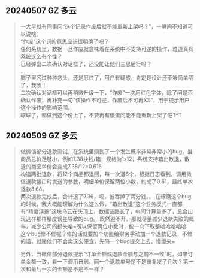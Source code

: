 ## 20240507 GZ 多云
> 一大早就有同事问“这个记录作废后就不能重新上架吗？”，一瞬间不知道可以说啥。  
    “作废”这个词的意思应该很明确了吧？  
    任何系统里，数据一旦作废就意味着在系统中不支持可逆的操作，难道真有系统这么有个性？  
    已经弹出二次确认对话框了，还没能让他们三思后行吗？  
    ……  
    脑子里闪过种种念头，还是忍住了，用户有疑惑，肯定是设计还不够简单明了，我改！  
    二次确认对话框可以再稍微升级一下，“作废”一次用红色字体，除了问是否确认作废，再补充一句“该操作不可逆，作废后不可再XX”，用于提示用户这个操作的影响范围。  
    球球了，都做到这个份上了，不要再有傻蛋问能不能重新上架了吧T^T  

## 20240509 GZ 多云
> 做微信部分退款测试，在系统里测到了一个发生概率非常非常小的bug，当商品总价足够小，例如7.38块钱/箱，规格为1x12，系统支持箱出散退，散退的商品单价会变成7.38/12=0.615  
> 构造两批退款，将12个商品都退回，每一次退6个，根据日志看到，调用微信退款接口时发送的参数，明细单价保留两位小数，约成了0.61，最终单次退款3.68。  
> 两次退款完成后，合计退了7.36，哎，被吞掉了两分钱。。
> 在琢磨这个bug的时候，我大概能理解为什么这么做，“箱出散退”这个业务模式一直都有“精度误差”这块乌云在头顶上，数据链路长了，中间计算量多了，总会出现这样那样精度误差导致的bug。
> 既然避不开，那就尽量减少退款失败的概率，减少公司的损失咯~所以保留两位小数时，统一向下取整哈哈哈哈哈  
> 这个bug修不修呢？修的话就要加个功能给财务手动加一个退款记录，不修的话，就赌他们不会卖这么便宜，先码一个bug提交上去，慢慢来~
>   
> 另外，当微信部分退款提示“订单金额或退款金额与之前不一致”时，如果订单金额一致，看一下调用日志，同一个退款单号是不是重复发了几次？第一次和最后一次的金额是不是不一样？
